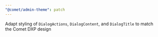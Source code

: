 ```yaml
---
"@comet/admin-theme": patch
---
```


Adapt styling of `DialogActions`, `DialogContent`, and `DialogTitle` to match the Comet DXP design
